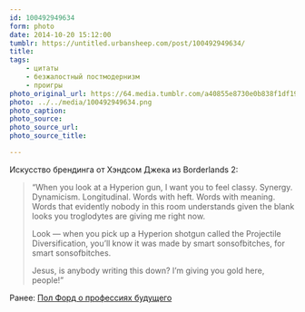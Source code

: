 ```yaml
---
id: 100492949634
form: photo
date: 2014-10-20 15:12:00
tumblr: https://untitled.urbansheep.com/post/100492949634/
title:
tags:
    - цитаты
    - безжалостный постмодернизм
    - проигры
photo_original_url: https://64.media.tumblr.com/a40855e8730e0b838f1df19d4b436a2d/tumblr_ndqptenqjD1qz4wzio1_1280.png
photo: ../../media/100492949634.png
photo_caption:
photo_source:
photo_source_url:
photo_source_title:

---
```


<p>Искусство брендинга от Хэндсом Джека из Borderlands 2:</p>

<blockquote>
  <p>“When you look at a Hyperion gun, I want you to feel classy. Synergy. Dynamicism. Longitudinal. Words with heft. Words with meaning. Words that evidently nobody in this room understands given the blank looks you troglodytes are giving me right now.</p>

  <p>Look — when you pick up a Hyperion shotgun called the Projectile Diversification, you’ll know it was made by smart sonsofbitches, for smart sonsofbitches.</p>

  <p>Jesus, is anybody writing this down? I’m giving you gold here, people!”</p>
</blockquote>

<p>Ранее: <a href="http://untitled.urbansheep.com/post/87302227279">Пол Форд о профессиях будущего</a></p>
